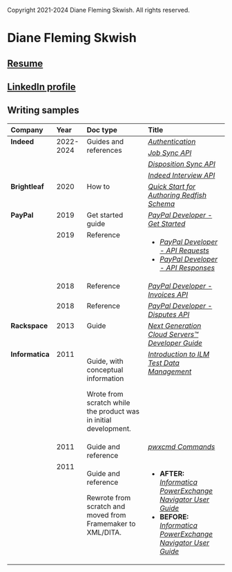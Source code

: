 Copyright 2021-2024 Diane Fleming Skwish. All rights reserved.

# Diane Fleming Skwish

## [Resume](dianeskwish_resume_2024.pdf "dianeskwish_resume_2024.pdf")

## [LinkedIn profile](https://www.linkedin.com/in/diane-fleming-skwish-107801 "https://www.linkedin.com/in/diane-fleming-skwish-107801")

## Writing samples

<table>
  <thead>
    <tr>
      <th align="left" valign="top">Company</th>
      <th align="left" valign="top">Year</th>
      <th align="left" valign="top">Doc type</th>
      <th align="left" valign="top">Title</th>
    </tr>
  </thead>
  <tbody>
    <tr>
      <td align="left" valign="top" rowspan="4">
        <b>Indeed</b>
      </td>
      <td align="left" valign="top" rowspan="4">2022-2024</td>
      <td align="left" valign="top" rowspan="4">Guides and references</td>
      <td align="left" valign="top">
        <a href="https://docs.indeed.com/dev/docs/authentication-landing-page">
          <i>Authentication</i>
        </a>
      </td>
    </tr>
    <tr>
      <td align="left" valign="top">
        <a href="https://docs.indeed.com/dev/docs/job-sync-api-landing-page">
          <i>Job Sync API</i>
        </a>
      </td>
    </tr>
    <tr>
      <td align="left" valign="top">
        <a href="https://docs.indeed.com/dev/docs/disposition-sync-landing-page">
          <i>Disposition Sync API <i>
        </a>
      </td>
    </tr>
    <tr>
      <td align="left" valign="top">
        <a href="https://docs.indeed.com/dev/docs/indeed-interview-landing-page"><i>Indeed Interview API</i></a></td></tr>
    <tr>
      <td align="left" valign="top">
        <b>Brightleaf</b>
      </td>
      <td align="left" valign="top">2020</td>
      <td align="left" valign="top">How to</td>
      <td align="left" valign="top">
        <a href="https://www.dmtf.org/sites/default/files/standards/documents/DSP2055_1.0.0.pdf" title="https://www.dmtf.org/sites/default/files/standards/documents/DSP2055_1.0.0.pdf">
          <i>Quick Start for Authoring Redfish Schema</i>
        </a>
      </td>
    </tr>
    <tr>
      <td align="left" valign="top" rowspan="4">
        <b>PayPal</b>
      </td>
      <td align="left" valign="top">2019</td>
      <td align="left" valign="top">Get started guide</td>
      <td align="left" valign="top">
        <a href="https://web.archive.org/web/20190502194619if_/https:/developer.paypal.com/docs/api/overview/" title="https://web.archive.org/web/20190502194619if_/https:/developer.paypal.com/docs/api/overview/">
          <i>PayPal Developer - Get Started</i>
        </a>
      </td>
    </tr>
    <tr>
      <td align="left" valign="top">2019</td>
      <td align="left" valign="top">Reference</td>
      <td align="left" valign="top">
        <ul>
          <li>
            <a href="https://web.archive.org/web/20190607211049/https:/developer.paypal.com/docs/api/reference/api-requests/" title="https://web.archive.org/web/20190607211049/https:/developer.paypal.com/docs/api/reference/api-requests/">
              <i>PayPal Developer - API Requests</i>
            </a>
          </li>
          <li>
            <a href="https://web.archive.org/web/20200722200441/https:/developer.paypal.com/docs/api/reference/api-responses/" title="https://web.archive.org/web/20200722200441/https:/developer.paypal.com/docs/api/reference/api-responses/">
              <i>PayPal Developer - API Responses</i>
            </a>
          </li>
      </td>
    </tr>
    <tr>
      <td align="left" valign="top">2018</td>
      <td align="left" valign="top">Reference</td>
      <td align="left" valign="top">
        <a href="https://web.archive.org/web/20200722194350/https:/developer.paypal.com/docs/api/invoicing/v2/" title="https://web.archive.org/web/20200722194350/https:/developer.paypal.com/docs/api/invoicing/v2/">
          <i>PayPal Developer - Invoices API</i>
        </a>
      </td>
    </tr>
    <tr>
      <td align="left" valign="top">2018</td>
      <td align="left" valign="top">Reference</td>
      <td align="left" valign="top">
        <a href="https://web.archive.org/web/20200722200517/https:/developer.paypal.com/docs/api/customer-disputes/v1/" title="https://web.archive.org/web/20200722200517/https:/developer.paypal.com/docs/api/customer-disputes/v1/">
          <i>PayPal Developer - Disputes API</i>
        </a>
      </td>
    </tr>
    <tr>
      <td align="left" valign="top">
        <b>Rackspace</b>
      </td>
      <td align="left" valign="top">2013</td>
      <td align="left" valign="top">Guide</td>
      <td align="left" valign="top">
        <a href="https://web.archive.org/web/20130513223532/http://docs.rackspace.com/servers/api/v2/cs-devguide/content/index.html" title="https://web.archive.org/web/20130513223532/http://docs.rackspace.com/servers/api/v2/cs-devguide/content/index.html">
          <i>Next Generation Cloud Servers™ Developer Guide</i>
        </a>
      </td>
    </tr>
    <tr>
      <td align="left" valign="top" rowspan="3">
        <b>Informatica</b>
      </td>
      <td align="left" valign="top">2011</td>
      <td align="left" valign="top">
        <p>Guide, with conceptual information</p>
        <p>Wrote from scratch while the product was in initial development.</p>
      </td>
      <td align="left" valign="top">
        <a href="https://github.com/drfleming0227/portfolio/blob/main/tech-writing/IntroductionToILMTestDataManagement.pdf" title="https://github.com/drfleming0227/portfolio/blob/main/tech-writing/IntroductionToILMTestDataManagement.pdf">
          <i>Introduction to ILM Test Data Management</i>
        </a>
      </td>
    </tr>
    <tr>
      <td align="left" valign="top">2011</td>
      <td align="left" valign="top">Guide and reference</td>
      <td align="left" valign="top">
        <a href="https://github.com/drfleming0227/portfolio/blob/main/tech-writing/pwxcmdCommands.pdf" title="https://github.com/drfleming0227/portfolio/blob/main/tech-writing/pwxcmdCommands.pdf">
          <i>pwxcmd Commands</i>
        </a>
      </td>
    </tr>
    <tr>
      <td align="left" valign="top">2011</td>
      <td align="left" valign="top">
        <p>Guide and reference</p>
        <p>Rewrote from scratch and moved from Framemaker to XML/DITA.</p>
      </td>
      <td align="left" valign="top">
        <ul>
          <li>
            <b>AFTER:</b>
            <a href="https://github.com/drfleming0227/portfolio/blob/main/tech-writing/book_rewrite/PWXNavigatorUserGuide(after_rewrite).pdf" title="https://github.com/drfleming0227/portfolio/blob/main/tech-writing/book_rewrite/PWXNavigatorUserGuide(after_rewrite).pdf">
              <i>Informatica PowerExchange Navigator User Guide</i>
            </a>
          </li>
          <li>
            <b>BEFORE:</b>
            <a href="https://github.com/drfleming0227/portfolio/blob/main/tech-writing/book_rewrite/PWXNavigatorUserGuide(before_rewrite).pdf" title="https://github.com/drfleming0227/portfolio/blob/main/tech-writing/book_rewrite/PWXNavigatorUserGuide(before_rewrite).pdf">
              <i>Informatica PowerExchange Navigator User Guide</i>
            </a>
          </li>
        </ul>
      </td>
    </tr>
  </tbody>
</table>
